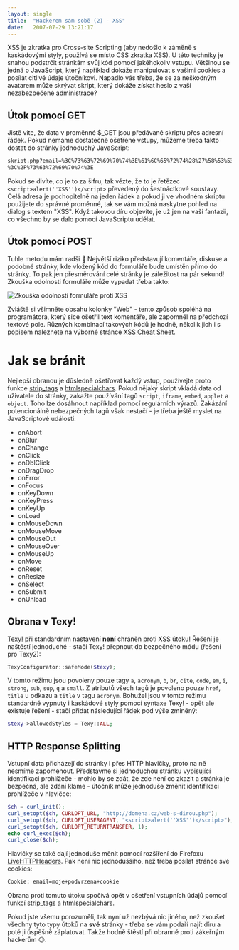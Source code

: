 ```yaml
---
layout: single
title:  "Hackerem sám sobě (2) - XSS"
date:   2007-07-29 13:21:17
---
```

XSS je zkratka pro Cross-site Scripting (aby nedošlo k záměně s kaskádovými styly,
používá se místo CSS zkratka XSS). U této techniky je snahou podstrčit stránkám
svůj kód pomocí jakéhokoliv vstupu. Většinou se jedná o JavaScript, který
například dokáže manipulovat s vašimi cookies a posílat citlivé údaje útočníkovi.
Napadlo vás třeba, že se za neškodným avatarem může skrývat skript, který dokáže
získat heslo z vaší nezabezpečené administrace?

## Útok pomocí GET

Jistě víte, že data v proměnné $_GET jsou předávané skriptu přes adresní řádek.
Pokud nemáme dostatečně ošetřené vstupy, můžeme třeba takto dostat do stránky
jednoduchý JavaScript:

```txt
skript.php?email=%3C%73%63%72%69%70%74%3E%61%6C%65%72%74%28%27%58%53%53%27%29
%3C%2F%73%63%72%69%70%74%3E
```

Pokud se divíte, co je to za šifru, tak vězte, že to je řetězec
`<script>alert(''XSS'')</script>` převedený do šestnáctkové soustavy. Celá adresa
je pochopitelně na jeden řádek a pokud ji ve vhodném skriptu použijete do správné
proměnné, tak se vám možná naskytne pohled na dialog s textem "XSS". Když takovou
díru objevíte, je už jen na vaší fantazii, co všechno by se dalo pomocí JavaScriptu
udělat.

## Útok pomocí POST

Tuhle metodu mám radši :slightly_smiling_face:
Největší riziko představují komentáře, diskuse a podobné
stránky, kde vložený kód do formuláře bude umístěn přímo do stránky. To pak jen
přesměrování celé stránky je záležitost na pár sekund! Zkouška odolnosti
formuláře může vypadat třeba takto:

![Zkouška odolnosti formuláře proti XSS](/img/xss.gif)

Zvláště si všimněte obsahu kolonky "Web" - tento způsob spoléhá na programátora,
který sice ošetřil text komentáře, ale zapomněl na předchozí textové pole.
Různých kombinací takových kódů je hodně, několik jich i s popisem naleznete
na výborné stránce [XSS Cheat Sheet](http://ha.ckers.org/xss.html).

Jak se bránit
=============

Nejlepší obranou je důsledně ošetřovat každý vstup, používejte proto funkce
[strip_tags](http://cz.php.net/manual/cs/function.strip-tags.php) a
[htmlspecialchars](http://cz.php.net/manual/cs/function.htmlspecialchars.php).
Pokud nějaký skript vkládá data od uživatele do stránky, zakažte používání tagů
`script`, `iframe`, `embed`, `applet` a `object`. Toho lze dosáhnout například
pomocí regulárních výrazů. Zakázání potencionálně nebezpečných tagů však nestačí -
je třeba ještě myslet na JavaScriptové události:

- onAbort
- onBlur
- onChange
- onClick
- onDblClick
- onDragDrop
- onError
- onFocus
- onKeyDown
- onKeyPress
- onKeyUp
- onLoad
- onMouseDown
- onMouseMove
- onMouseOut
- onMouseOver
- onMouseUp
- onMove
- onReset
- onResize
- onSelect
- onSubmit
- onUnload

## Obrana v Texy!

[Texy!](http://texy.info/) při standardním nastavení **není** chráněn proti XSS
útoku! Řešení je naštěstí jednoduché - stačí Texy! přepnout do bezpečného módu
(řešení pro Texy2):

```php
TexyConfigurator::safeMode($texy);
```

V tomto režimu jsou povoleny pouze tagy `a`, `acronym`, `b`, `br`, `cite`, `code`,
`em`, `i`, `strong`, `sub`, `sup`, `q` a `small`. Z atributů všech tagů je
povoleno pouze `href`, `title` u odkazu a `title` v tagu `acronym`. Bohužel jsou
v tomto režimu standardně vypnuty i kaskádové styly pomocí syntaxe Texy! - opět
ale existuje řešení - stačí přidat následující řádek pod výše zmíněný:

```php
$texy->allowedStyles = Texy::ALL;
```

## HTTP Response Splitting

Vstupní data přicházejí do stránky i přes HTTP hlavičky, proto na ně nesmíme
zapomenout. Představme si jednoduchou stránku vypisující identifikaci
prohlížeče - mohlo
by se zdát, že zde není co zkazit a stránka je bezpečná, ale zdání klame - útočník
může jednoduše změnit identifikaci prohlížeče v hlavičce:

```php
$ch = curl_init();
curl_setopt($ch, CURLOPT_URL, "http://domena.cz/web-s-dirou.php");
curl_setopt($ch, CURLOPT_USERAGENT, "<script>alert(''XSS'')</script>");
curl_setopt($ch, CURLOPT_RETURNTRANSFER, 1);
echo curl_exec($ch);
curl_close($ch);
```

Hlavičky se také dají jednoduše měnit pomocí rozšíření do Firefoxu
[LiveHTTPHeaders](http://livehttpheaders.mozdev.org/). Pak není nic jednoduššího,
než třeba posílat stránce své cookies:

```txt
Cookie: email=moje+podvrzena+cookie
```

Obrana proti tomuto útoku spočívá opět v ošetření vstupních údajů pomocí funkcí
[strip_tags](http://cz.php.net/manual/cs/function.strip-tags.php) a
[htmlspecialchars](http://cz.php.net/manual/cs/function.htmlspecialchars.php).

Pokud jste všemu porozuměli, tak nyní už nezbývá nic jiného, než zkoušet všechny
tyto typy útoků na **své** stránky - třeba se vám podaří najít díru a poté ji
úspěšně záplatovat. Takže hodně štěstí při obranně proti zákeřným hackerům :wink:.
